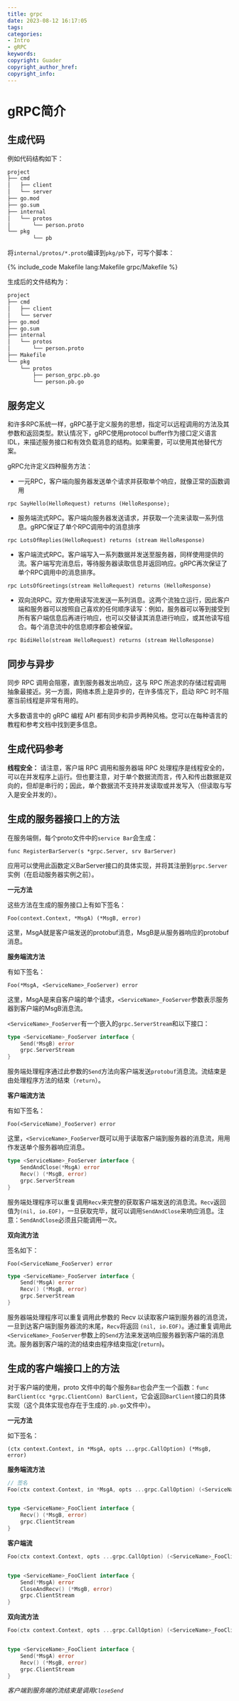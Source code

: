 ```yaml
---
title: grpc
date: 2023-08-12 16:17:05
tags:
categories:
- Intro
- gRPC
keywords:
copyright: Guader
copyright_author_href:
copyright_info:
---
```


# gRPC简介


## 生成代码

例如代码结构如下：

```bash
project
├── cmd
│   ├── client
│   └── server
├── go.mod
├── go.sum
├── internal
│   └── protos
│       └── person.proto
└── pkg
        └── pb
```

将`internal/protos/*.proto`编译到`pkg/pb`下，可写个脚本：

{% include_code Makefile lang:Makefile grpc/Makefile %}

生成后的文件结构为：

```bash
project
├── cmd
│   ├── client
│   └── server
├── go.mod
├── go.sum
├── internal
│   └── protos
│       └── person.proto
├── Makefile
└── pkg
    └── protos
        ├── person_grpc.pb.go
        └── person.pb.go
```


## 服务定义

和许多RPC系统一样，gRPC基于定义服务的思想，指定可以远程调用的方法及其参数和返回类型。默认情况下，gRPC使用protocol buffer作为接口定义语言IDL，来描述服务接口和有效负载消息的结构。如果需要，可以使用其他替代方案。

gRPC允许定义四种服务方法：

- 一元RPC，客户端向服务器发送单个请求并获取单个响应，就像正常的函数调用

`rpc SayHello(HelloRequest) returns (HelloResponse);`

- 服务端流式RPC。客户端向服务器发送请求，并获取一个流来读取一系列信息。gRPC保证了单个RPC调用中的消息排序

`rpc LotsOfReplies(HelloRequest) returns (stream HelloResponse)`

- 客户端流式RPC。客户端写入一系列数据并发送至服务器，同样使用提供的流。客户端写完消息后，等待服务器读取信息并返回响应。gRPC再次保证了单个RPC调用中的消息排序。

`rpc LotsOfGreetings(stream HelloRequest) returns (HelloResponse)`

- 双向流RPC。双方使用读写流发送一系列消息。这两个流独立运行，因此客户端和服务器可以按照自己喜欢的任何顺序读写：例如，服务器可以等到接受到所有客户端信息后再进行响应，也可以交替读其消息进行响应，或其他读写组合。每个消息流中的信息顺序都会被保留。

`rpc BidiHello(stream HelloRequest) returns (stream HelloResponse)`



## 同步与异步

同步 RPC 调用会阻塞，直到服务器发出响应，这与 RPC 所追求的存储过程调用抽象最接近。另一方面，网络本质上是异步的，在许多情况下，启动 RPC 时不阻塞当前线程是非常有用的。

大多数语言中的 gRPC 编程 API 都有同步和异步两种风格。您可以在每种语言的教程和参考文档中找到更多信息。


## 生成代码参考

**线程安全：** 请注意，客户端 RPC 调用和服务器端 RPC 处理程序是线程安全的，可以在并发程序上运行。但也要注意，对于单个数据流而言，传入和传出数据是双向的，但却是串行的；因此，单个数据流不支持并发读取或并发写入（但读取与写入是安全并发的）。


## 生成的服务器接口上的方法

在服务端侧，每个proto文件中的`service Bar`会生成：

`func RegisterBarServer(s *grpc.Server, srv BarServer)`

应用可以使用此函数定义BarServer接口的具体实现，并将其注册到`grpc.Server`实例（在启动服务器实例之前）。


**一元方法**

这些方法在生成的服务接口上有如下签名：

`Foo(context.Context, *MsgA) (*MsgB, error)`

这里，MsgA就是客户端发送的protobuf消息，MsgB是从服务器响应的protobuf消息。

**服务端流方法**

有如下签名：

`Foo(*MsgA, <ServiceName>_FooServer) error`

这里，MsgA是来自客户端的单个请求，`<ServiceName>_FooServer`参数表示服务器到客户端的MsgB消息流。

`<ServiceName>_FooServer`有一个嵌入的`grpc.ServerStream`和以下接口：

```go
type <ServiceName>_FooServer interface {
    Send(*MsgB) error
    grpc.ServerStream
}
```

服务端处理程序通过此参数的`Send`方法向客户端发送`protobuf`消息流。流结束是由处理程序方法的结束（`return`）。


**客户端流方法**

有如下签名：

`Foo(<ServiceName)_FooServer) error`

这里，`<ServiceName>_FooServer`既可以用于读取客户端到服务器的消息流，用用作发送单个服务器响应消息。

```go
type <ServiceName>_FooServer interface {
    SendAndClose(*MsgA) error
    Recv() (*MsgB, error)
    grpc.ServerStream
}
```

服务端处理程序可以重复调用`Recv`来完整的获取客户端发送的消息流。`Recv`返回值为`(nil, io.EOF)`，一旦获取完毕，就可以调用`SendAndClose`来响应消息。注意：`SendAndClose`必须且只能调用一次。


**双向流方法**

签名如下：

`Foo(<ServiceName_FooServer) error`

```go
type <ServiceName>_FooServer interface {
    Send(*MsgA) error
    Recv() (*MsgB, error)
    grpc.ServerStream
}
```

服务器端处理程序可以重复调用此参数的 Recv 以读取客户端到服务器的消息流，一旦到达客户端到服务器流的末尾，`Recv`将返回 `(nil, io.EOF)`。通过重复调用此`<ServiceName>_FooServer`参数上的`Send`方法来发送响应服务器到客户端的消息流。服务器到客户端的流的结束由程序结束指定(`return`)。



## 生成的客户端接口上的方法

对于客户端的使用，proto 文件中的每个服务`Bar`也会产生一个函数：`func BarClient(cc *grpc.ClientConn) BarClient`，它会返回`BarClient`接口的具体实现（这个具体实现也存在于生成的`.pb.go`文件中）。


**一元方法**

如下签名：

`(ctx context.Context, in *MsgA, opts ...grpc.CallOption) (*MsgB, error)`


**服务端流方法**

```go
// 签名
Foo(ctx context.Context, in *MsgA, opts ...grpc.CallOption) (<ServiceName>_FooClient, error)


type <ServiceName>_FooClient interface {
	Recv() (*MsgB, error)
	grpc.ClientStream
}
```

**客户端流**

```go
Foo(ctx context.Context, opts ...grpc.CallOption) (<ServiceName>_FooClient, error)


type <ServiceName>_FooClient interface {
	Send(*MsgA) error
	CloseAndRecv() (*MsgB, error)
	grpc.ClientStream
}
```


**双向流方法**

```go
Foo(ctx context.Context, opts ...grpc.CallOption) (<ServiceName>_FooClient, error)


type <ServiceName>_FooClient interface {
	Send(*MsgA) error
	Recv() (*MsgB, error)
	grpc.ClientStream
}
```

*客户端到服务端的流结束是调用`CloseSend`*

